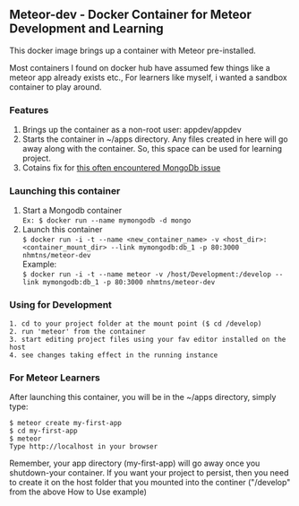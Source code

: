 ## Meteor-dev - Docker Container for Meteor Development and Learning  

This docker image brings up a container with Meteor pre-installed.

Most containers I found on docker hub have assumed few things like a meteor app already exists etc., For learners like myself, i wanted a sandbox container to play around. 

### Features  

1. Brings up the container as a non-root user: appdev/appdev  
2. Starts the container in ~/apps directory. Any files created in here will go away along with the container. So, this space can be used for learning project.  
3. Cotains fix for [this often encountered MongoDb issue](https://github.com/meteor/meteor/issues/4019)  

### Launching this container 

1. Start a Mongodb container   
	`Ex: $ docker run --name mymongodb -d mongo`
2. Launch this container  
	`$ docker run -i -t --name <new_container_name> -v <host_dir>:<container_mount_dir> --link mymongodb:db_1 -p 80:3000 nhmtns/meteor-dev`    
	Example:            
	`$ docker run -i -t --name meteor -v /host/Development:/develop --link mymongodb:db_1 -p 80:3000 nhmtns/meteor-dev`   


### Using for Development  	

	1. cd to your project folder at the mount point ($ cd /develop)  
	2. run 'meteor' from the container  
	3. start editing project files using your fav editor installed on the host  
	4. see changes taking effect in the running instance   



### For Meteor Learners  

After launching this container, you will be in the ~/apps directory, simply type:  

	$ meteor create my-first-app  
	$ cd my-first-app  
	$ meteor  
	Type http://localhost in your browser 

Remember, your app directory (my-first-app) will go away once you shutdown-your container. If you want your project to persist, then you need to create it on the host folder that you mounted into the continer ("/develop" from the above How to Use example)  









